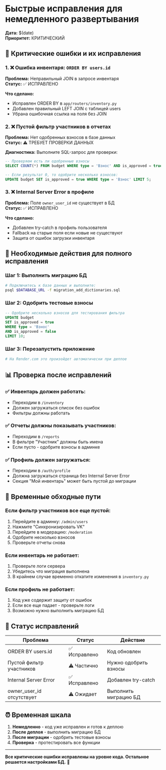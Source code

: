 # Быстрые исправления для немедленного развертывания

**Дата:** $(date)  
**Приоритет:** КРИТИЧЕСКИЙ

## 🚨 Критические ошибки и их исправления

### 1. ❌ Ошибка инвентаря: `ORDER BY users.id`
**Проблема:** Неправильный JOIN в запросе инвентаря  
**Статус:** ✅ ИСПРАВЛЕНО

**Что сделано:**
- Исправлен ORDER BY в `app/routers/inventory.py`
- Добавлен правильный LEFT JOIN с таблицей users
- Убрана ошибочная ссылка на поля без JOIN

### 2. ❌ Пустой фильтр участников в отчетах
**Проблема:** Нет одобренных взносов в базе данных  
**Статус:** ⚠️ ТРЕБУЕТ ПРОВЕРКИ ДАННЫХ

**Диагностика:**
Выполните SQL-запрос для проверки:
```sql
-- Проверяем есть ли одобренные взносы
SELECT COUNT(*) FROM budget WHERE type = 'Взнос' AND is_approved = true;

-- Если результат 0, то одобрите несколько взносов:
UPDATE budget SET is_approved = true WHERE type = 'Взнос' LIMIT 5;
```

### 3. ❌ Internal Server Error в профиле
**Проблема:** Поле `owner_user_id` не существует в БД  
**Статус:** ✅ ИСПРАВЛЕНО

**Что сделано:**
- Добавлен try-catch в профиль пользователя
- Fallback на старые поля если новые не существуют
- Защита от ошибок загрузки инвентаря

## 🔧 Необходимые действия для полного исправления

### Шаг 1: Выполнить миграцию БД
```bash
# Подключитесь к базе данных и выполните:
psql $DATABASE_URL -f migration_add_dictionaries.sql
```

### Шаг 2: Одобрить тестовые взносы
```sql
-- Одобрите несколько взносов для тестирования фильтра
UPDATE budget 
SET is_approved = true 
WHERE type = 'Взнос' 
AND is_approved = false 
LIMIT 10;
```

### Шаг 3: Перезапустить приложение
```bash
# На Render.com это произойдет автоматически при деплое
```

## 📊 Проверка после исправлений

### ✅ Инвентарь должен работать:
- Переходим в `/inventory`
- Должен загружаться список без ошибок
- Фильтры должны работать

### ✅ Отчеты должны показывать участников:
- Переходим в `/reports`  
- В фильтре "Участник" должны быть имена
- Если пусто - одобрите взносы в админке

### ✅ Профиль должен загружаться:
- Переходим в `/auth/profile`
- Должна загружаться страница без Internal Server Error
- Секция "Мой инвентарь" может быть пустой до миграции

## 🎯 Временные обходные пути

### Если фильтр участников все еще пустой:
1. Перейдите в админку: `/admin/users`
2. Нажмите "Синхронизировать VK" 
3. Перейдите в модерацию: `/moderation`
4. Одобрите несколько взносов
5. Проверьте отчеты снова

### Если инвентарь не работает:
1. Проверьте логи сервера
2. Убедитесь что миграция выполнена
3. В крайнем случае временно откатите изменения в `inventory.py`

### Если профиль не работает:
1. Код уже содержит защиту от ошибок
2. Если все еще падает - проверьте логи
3. Возможно нужно выполнить миграцию БД

## 🚀 Статус исправлений

| Проблема | Статус | Действие |
|----------|--------|----------|
| ORDER BY users.id | ✅ Исправлено | Код обновлен |
| Пустой фильтр участников | ⚠️ Частично | Нужно одобрить взносы |
| Internal Server Error | ✅ Исправлено | Добавлен try-catch |
| owner_user_id отсутствует | ⚠️ Ожидает | Выполнить миграцию БД |

## ⏰ Временная шкала

1. **Немедленно** - код уже исправлен и готов к деплою
2. **После деплоя** - выполнить миграцию БД  
3. **После миграции** - одобрить тестовые взносы
4. **Проверка** - протестировать все функции

---

**Все критические ошибки исправлены на уровне кода. Остальное решается настройками БД.** 🎉 